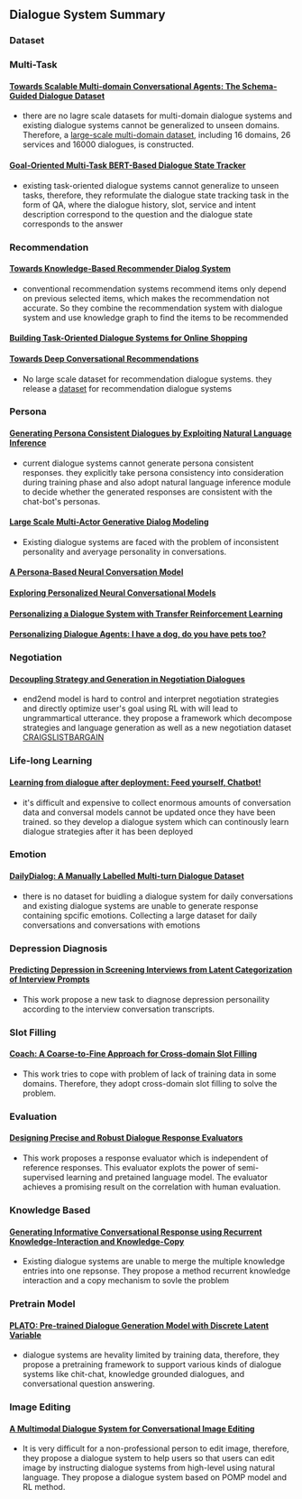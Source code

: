 ## Dialogue  System Summary

### Dataset

### Multi-Task

#### [Towards Scalable Multi-domain Conversational Agents: The Schema-Guided Dialogue Dataset](https://arxiv.org/abs/1909.05855)
- there are no lagre scale datasets for multi-domain dialogue systems and existing dialogue systems cannot be generalized to unseen domains. Therefore, a [large-scale multi-domain dataset](https://github.com/google-research-datasets/dstc8-schema-guided-dialogue), including 16 domains, 26 services and  16000 dialogues, is constructed.
  

#### [Goal-Oriented Multi-Task BERT-Based Dialogue State Tracker](https://arxiv.org/abs/2002.02450)
- existing task-oriented dialogue systems cannot generalize to unseen tasks, therefore, they reformulate the dialogue state tracking task in the form of QA, where the dialogue history, slot, service and intent description correspond to the question and the dialogue state corresponds to the answer

### Recommendation
#### [Towards Knowledge-Based Recommender Dialog System](https://arxiv.org/abs/1908.05391)
 - conventional recommendation systems recommend items only depend on previous selected items, which makes the recommendation not accurate. So they combine the recommendation system with dialogue system and use knowledge graph to find the items to be recommended
 
#### [Building Task-Oriented Dialogue Systems for Online Shopping]([file:///home/vengin/Downloads/14261-66459-1-PB.pdf](file:///home/vengin/Downloads/14261-66459-1-PB.pdf))

#### [Towards Deep Conversational Recommendations](https://arxiv.org/abs/1908.05391)
- No large scale dataset for recommendation dialogue systems. they release a [dataset](https://redialdata.github.io/website/) for recommendation dialogue systems 
  

### Persona

#### [Generating Persona Consistent Dialogues by Exploiting Natural Language Inference](https://arxiv.org/abs/1911.05889)
- current dialogue systems cannot generate persona consistent responses. they explicitly take persona consistency into consideration during training phase and also adopt natural language inference module to decide whether the generated responses are consistent with the chat-bot's personas.
  
#### [Large Scale Multi-Actor Generative Dialog Modeling](https://www.aclweb.org/anthology/2020.acl-main.8.pdf)
- Existing dialogue systems are faced with the problem of inconsistent personality and averyage personality in conversations. 
  
#### [A Persona-Based Neural Conversation Model](https://www.aclweb.org/anthology/P16-1094/)

#### [Exploring Personalized Neural Conversational Models](https://www.ijcai.org/Proceedings/2017/521)

#### [Personalizing a Dialogue System with Transfer Reinforcement Learning](https://arxiv.org/abs/1610.02891)

#### [Personalizing Dialogue Agents: I have a dog, do you have pets too?](https://arxiv.org/pdf/1801.07243.pdf)

### Negotiation 

#### [Decoupling Strategy and Generation in Negotiation Dialogues](https://arxiv.org/pdf/1808.09637.pdf)
- end2end model is hard to control and interpret negotiation strategies and directly optimize user's goal using RL with will lead to ungrammartical utterance. they propose a framework which decompose strategies and language generation as well as a new negotiation dataset [CRAIGSLISTBARGAIN](https://stanfordnlp.github.io/cocoa/)


### Life-long Learning
#### [Learning from dialogue after deployment: Feed yourself, Chatbot!](https://www.aclweb.org/anthology/P19-1358/)
- it's difficult and expensive to collect enormous amounts of conversation data and conversal models cannot be updated once they have been trained. so they develop a dialogue system which can continously learn dialogue strategies after it has been deployed
  
  
### Emotion
#### [DailyDialog: A Manually Labelled Multi-turn Dialogue Dataset](https://www.aclweb.org/anthology/I17-1099/)
- there is no dataset for buidling a dialogue system for daily conversations and existing dialogue systems are unable to generate response containing spcific emotions. Collecting a large dataset for daily conversations and conversations with emotions
  
### Depression Diagnosis
#### [Predicting Depression in Screening Interviews from Latent Categorization of Interview Prompts](https://www.aclweb.org/anthology/2020.acl-main.2/)
- This work propose a new task to diagnose depression personaility according to the interview conversation transcripts.

### Slot Filling
#### [Coach: A Coarse-to-Fine Approach for Cross-domain Slot Filling](https://www.aclweb.org/anthology/2020.acl-main.3.pdf)
- This work tries to cope with problem of lack of training data in some domains. Therefore, they adopt cross-domain slot filling to solve the problem.


### Evaluation
#### [Designing Precise and Robust Dialogue Response Evaluators](https://www.aclweb.org/anthology/2020.acl-main.4.pdf)
- This work proposes a response evaluator which is independent of reference responses. This evaluator explots the power of semi-supervised learning and pretained language model. The evaluator achieves a promising result on the correlation with human evaluation.



### Knowledge Based
#### [Generating Informative Conversational Response using Recurrent Knowledge-Interaction and Knowledge-Copy](https://www.aclweb.org/anthology/2020.acl-main.6.pdf)
- Existing dialogue systems are unable to merge the multiple knowledge entries into one repsonse. They propose a method recurrent knowledge interaction and a copy mechanism to sovle the problem


### Pretrain Model
#### [PLATO: Pre-trained Dialogue Generation Model with Discrete Latent Variable](https://www.aclweb.org/anthology/2020.acl-main.9.pdf)
- dialogue systems are hevality limited by training data, therefore, they propose a pretraining framework to support various kinds of dialogue systems like chit-chat, knowledge grounded dialogues, and conversational question answering. 

### Image Editing
#### [A Multimodal Dialogue System for Conversational Image Editing](https://arxiv.org/pdf/2002.06484.pdf)
- It is very difficult for a non-professional person to edit image, therefore, they propose a dialogue system to help users so that users can edit image by instructing dialogue systems from high-level using natural language. They propose a dialogue system based on POMP model and RL method. 
